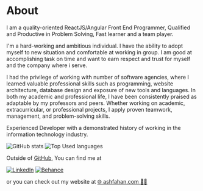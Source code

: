 # About

I am a quality-oriented ReactJS/Angular Front End Programmer, Qualified and Productive in Problem Solving, Fast learner and a team player.

I'm a hard-working and ambitious individual. I have the ability to adopt myself to new situation and comfortable at working in group. I am good at accomplishing task on time and want to earn respect and trust for myself and the company where i serve.

I had the privilege of working with number of software agencies, where I learned valuable professional skills such as programming, website architecture, database design and exposure of new tools and languages. In both my academic and professional life, I have been consistently praised as adaptable by my professors and peers. Whether working on academic, extracurricular, or professional projects, I apply proven teamwork, management, and problem-solving skills.

Experienced Developer with a demonstrated history of working in the information technology industry.

![GitHub stats](https://github-readme-stats.vercel.app/api?username=ashfahan&custom_title=Ashfahan's%20Github&count_private=true&include_all_commits=true&title_color=805ad5&icon_color=805ad5&text_color=474747&show_icons=true&hide=stars)
![Top Used languages](https://github-readme-stats.vercel.app/api/top-langs/?username=ashfahan&title_color=805ad5&icon_color=805ad5&text_color=474747&langs_count=10&layout=compact)

Outside of [GitHub](https://github.com/ashfahan/), You can find me at

[![LinkedIn](https://img.shields.io/badge/Linkden%20👔-Ashfahan-805ad5.svg?style=for-the-badge)](https://Linkedin.com/in/ashfahan) [![Behance](https://img.shields.io/badge/behance%20📷-Ashfahan-805ad5.svg?style=for-the-badge)](https://Behance.net/ashfahan)

or you can check out my website at [🌐 ashfahan.com 🙋‍♂️](https://ashfahan.com)
